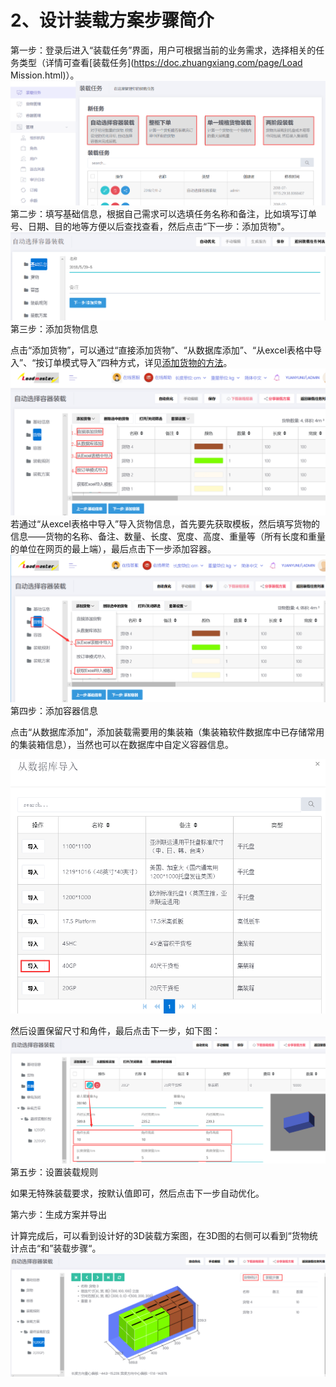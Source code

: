 # 2、设计装载方案步骤简介

第一步：登录后进入“装载任务”界面，用户可根据当前的业务需求，选择相关的任务类型（详情可查看[装载任务](https://doc.zhuangxiang.com/page/Load Mission.html)）。![](/assets/aa.png)第二步：填写基础信息，根据自己需求可以选填任务名称和备注，比如填写订单号、日期、目的地等方便以后查找查看，然后点击“下一步：添加货物"。![](/assets/5.png)第三步：添加货物信息

点击“添加货物”，可以通过“直接添加货物”、“从数据库添加”、“从excel表格中导入”、“按订单模式导入”四种方式，详见[添加货物的方法](https://doc.zhuangxiang.com/page/goods/add%20way.html)。![](/assets/bb.png)若通过“从excel表格中导入”导入货物信息，首先要先获取模板，然后填写货物的信息——货物的名称、备注、数量、长度、宽度、高度、重量等（所有长度和重量的单位在网页的最上端），最后点击下一步添加容器。![](/assets/cc.png)第四步：添加容器信息

点击“从数据库添加”，添加装载需要用的集装箱（集装箱软件数据库中已存储常用的集装箱信息），当然也可以在数据库中自定义容器信息。

![](/assets/7.png)

然后设置保留尺寸和角件，最后点击下一步，如下图：![](/assets/dd1.png)第五步：设置装载规则

如果无特殊装载要求，按默认值即可，然后点击下一步自动优化。

第六步：生成方案并导出

计算完成后，可以看到设计好的3D装载方案图，在3D图的右侧可以看到“货物统计点击“和”装载步骤“。![](/assets/ee.png)

